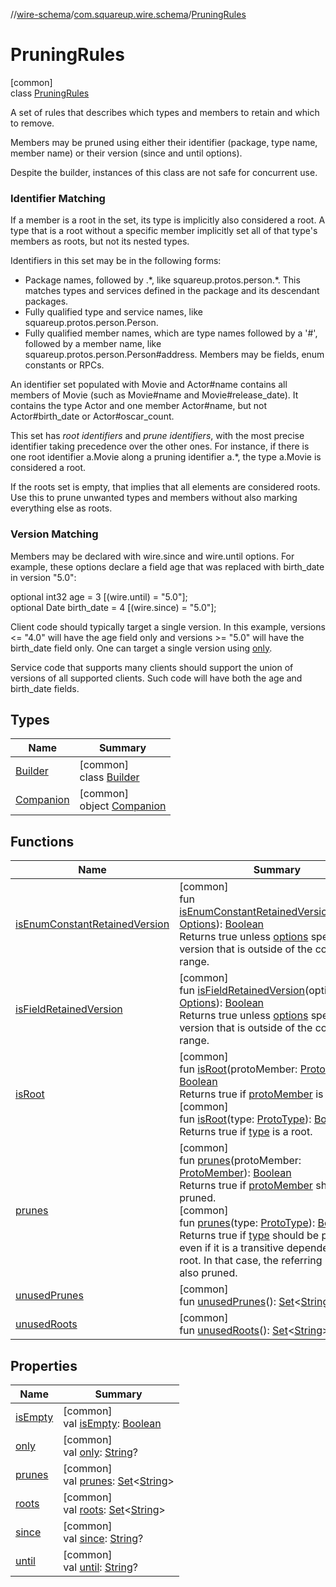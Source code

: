 //[wire-schema](../../../index.md)/[com.squareup.wire.schema](../index.md)/[PruningRules](index.md)

# PruningRules

[common]\
class [PruningRules](index.md)

A set of rules that describes which types and members to retain and which to remove.

Members may be pruned using either their identifier (package, type name, member name) or their version (since and until options).

Despite the builder, instances of this class are not safe for concurrent use.

###  Identifier Matching

If a member is a root in the set, its type is implicitly also considered a root. A type that is a root without a specific member implicitly set all of that type's members as roots, but not its nested types.

Identifiers in this set may be in the following forms:

<ul><li>Package names, followed by .*, like squareup.protos.person.*. This matches types and     services defined in the package and its descendant packages.</li><li>Fully qualified type and service names, like squareup.protos.person.Person.</li><li>Fully qualified member names, which are type names followed by a '#', followed by a member     name, like squareup.protos.person.Person#address. Members may be fields, enum constants or     RPCs.</li></ul>

An identifier set populated with Movie and Actor#name contains all members of Movie (such as Movie#name and Movie#release_date). It contains the type Actor and one member Actor#name, but not Actor#birth_date or Actor#oscar_count.

This set has *root identifiers* and *prune identifiers*, with the most precise identifier taking precedence over the other ones. For instance, if there is one root identifier a.Movie along a pruning identifier a.*, the type a.Movie is considered a root.

If the roots set is empty, that implies that all elements are considered roots. Use this to prune unwanted types and members without also marking everything else as roots.

###  Version Matching

Members may be declared with wire.since and wire.until options. For example, these options declare a field age that was replaced with birth_date in version "5.0":

optional int32 age = 3 [(wire.until) = "5.0"];\
optional Date birth_date = 4 [(wire.since) = "5.0"];

Client code should typically target a single version. In this example, versions <= "4.0" will have the age field only and versions >= "5.0" will have the birth_date field only. One can target a single version using [only](only.md).

Service code that supports many clients should support the union of versions of all supported clients. Such code will have both the age and birth_date fields.

## Types

| Name | Summary |
|---|---|
| [Builder](-builder/index.md) | [common]<br>class [Builder](-builder/index.md) |
| [Companion](-companion/index.md) | [common]<br>object [Companion](-companion/index.md) |

## Functions

| Name | Summary |
|---|---|
| [isEnumConstantRetainedVersion](is-enum-constant-retained-version.md) | [common]<br>fun [isEnumConstantRetainedVersion](is-enum-constant-retained-version.md)(options: [Options](../-options/index.md)): [Boolean](https://kotlinlang.org/api/latest/jvm/stdlib/kotlin/-boolean/index.html)<br>Returns true unless [options](is-enum-constant-retained-version.md) specifies a version that is outside of the configured range. |
| [isFieldRetainedVersion](is-field-retained-version.md) | [common]<br>fun [isFieldRetainedVersion](is-field-retained-version.md)(options: [Options](../-options/index.md)): [Boolean](https://kotlinlang.org/api/latest/jvm/stdlib/kotlin/-boolean/index.html)<br>Returns true unless [options](is-field-retained-version.md) specifies a version that is outside of the configured range. |
| [isRoot](is-root.md) | [common]<br>fun [isRoot](is-root.md)(protoMember: [ProtoMember](../-proto-member/index.md)): [Boolean](https://kotlinlang.org/api/latest/jvm/stdlib/kotlin/-boolean/index.html)<br>Returns true if [protoMember](is-root.md) is a root.<br>[common]<br>fun [isRoot](is-root.md)(type: [ProtoType](../-proto-type/index.md)): [Boolean](https://kotlinlang.org/api/latest/jvm/stdlib/kotlin/-boolean/index.html)<br>Returns true if [type](is-root.md) is a root. |
| [prunes](prunes.md) | [common]<br>fun [prunes](prunes.md)(protoMember: [ProtoMember](../-proto-member/index.md)): [Boolean](https://kotlinlang.org/api/latest/jvm/stdlib/kotlin/-boolean/index.html)<br>Returns true if [protoMember](prunes.md) should be pruned.<br>[common]<br>fun [prunes](prunes.md)(type: [ProtoType](../-proto-type/index.md)): [Boolean](https://kotlinlang.org/api/latest/jvm/stdlib/kotlin/-boolean/index.html)<br>Returns true if [type](prunes.md) should be pruned, even if it is a transitive dependency of a root. In that case, the referring member is also pruned. |
| [unusedPrunes](unused-prunes.md) | [common]<br>fun [unusedPrunes](unused-prunes.md)(): [Set](https://kotlinlang.org/api/latest/jvm/stdlib/kotlin.collections/-set/index.html)&lt;[String](https://kotlinlang.org/api/latest/jvm/stdlib/kotlin/-string/index.html)&gt; |
| [unusedRoots](unused-roots.md) | [common]<br>fun [unusedRoots](unused-roots.md)(): [Set](https://kotlinlang.org/api/latest/jvm/stdlib/kotlin.collections/-set/index.html)&lt;[String](https://kotlinlang.org/api/latest/jvm/stdlib/kotlin/-string/index.html)&gt; |

## Properties

| Name | Summary |
|---|---|
| [isEmpty](is-empty.md) | [common]<br>val [isEmpty](is-empty.md): [Boolean](https://kotlinlang.org/api/latest/jvm/stdlib/kotlin/-boolean/index.html) |
| [only](only.md) | [common]<br>val [only](only.md): [String](https://kotlinlang.org/api/latest/jvm/stdlib/kotlin/-string/index.html)? |
| [prunes](prunes.md) | [common]<br>val [prunes](prunes.md): [Set](https://kotlinlang.org/api/latest/jvm/stdlib/kotlin.collections/-set/index.html)&lt;[String](https://kotlinlang.org/api/latest/jvm/stdlib/kotlin/-string/index.html)&gt; |
| [roots](roots.md) | [common]<br>val [roots](roots.md): [Set](https://kotlinlang.org/api/latest/jvm/stdlib/kotlin.collections/-set/index.html)&lt;[String](https://kotlinlang.org/api/latest/jvm/stdlib/kotlin/-string/index.html)&gt; |
| [since](since.md) | [common]<br>val [since](since.md): [String](https://kotlinlang.org/api/latest/jvm/stdlib/kotlin/-string/index.html)? |
| [until](until.md) | [common]<br>val [until](until.md): [String](https://kotlinlang.org/api/latest/jvm/stdlib/kotlin/-string/index.html)? |
